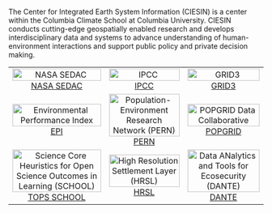 The Center for Integrated Earth System Information (CIESIN) is a center within the Columbia Climate School at Columbia University. CIESIN conducts cutting-edge geospatially enabled research and develops interdisciplinary data and systems to advance understanding of human-environment interactions and support public policy and private decision making.

<table>
  <tr>
    <td align="center" style="width:'33%'">
      <img src="https://ciesin.climate.columbia.edu/sites/default/files/styles/cu_crop/public/content/25-sedac-logo-sm.png?itok=O3Ny6k2a" alt="NASA SEDAC" width="100%"><br>
      <a href="https://sedac.ciesin.columbia.edu/">NASA SEDAC</a>
    </td>
    <td align="center" style="width:'33%'">
      <img src="https://ciesin.climate.columbia.edu/sites/default/files/styles/cu_crop/public/content/ipcc-logo-sm.png?itok=uftDHEH-" alt="IPCC" width="100%"><br>
      <a href="https://sedac.ciesin.columbia.edu/ddc/">IPCC</a>
    </td>
    <td align="center" style="width:'33%'">
      <img src="https://ciesin.climate.columbia.edu/sites/default/files/styles/cu_crop/public/content/grid3-logo-sm.png?itok=EaDIZXio" alt="GRID3" width="100%"><br>
      <a href="https://grid3.org/">GRID3</a>
    </td>
  </tr>
  <tr>
    <td align="center" style="width:'33%'">
      <img src="https://ciesin.climate.columbia.edu/sites/default/files/styles/cu_crop/public/content/epi-sm.png?itok=9t8n44DX" alt="Environmental Performance Index" width="100%"><br>
      <a href="https://epi.yale.edu/">EPI</a>
    </td>
    <td align="center" style="width:'33%'">
      <img src="https://ciesin.climate.columbia.edu/sites/default/files/styles/cu_crop/public/content/pern-logo-sm.png?itok=BiX_vwo2" alt="Population-Environment Research Network (PERN)" width="100%"><br>
      <a href="https://www.populationenvironmentresearch.org/">PERN</a>
    </td>
    <td align="center" style="width:'33%'">
      <img src="https://ciesin.climate.columbia.edu/sites/default/files/styles/cu_crop/public/content/popgrid-logo-sm.png?itok=eBIZnsIa" alt="POPGRID Data Collaborative" width="100%"><br>
      <a href="https://popgrid.org/">POPGRID</a>
    </td>
  </tr>
  <tr>
    <td align="center" style="width:'33%'">
      <img src="https://ciesin.climate.columbia.edu/sites/default/files/styles/cu_crop/public/content/tops-sm.png?itok=vZJVhldj" alt="Science Core Heuristics for Open Science Outcomes in Learning (SCHOOL)" width="100%"><br>
      <a href="https://nasa.github.io/Transform-to-Open-Science/">TOPS SCHOOL</a>
    </td>
    <td align="center" style="width:'33%'">
      <img src="https://ciesin.climate.columbia.edu/sites/default/files/styles/cu_crop/public/content/hrsl-sm.jpg?itok=kryJK9rW" alt="High Resolution Settlement Layer (HRSL)" width="100%"><br>
      <a href="https://dataforgood.facebook.com/dfg/tools/high-resolution-population-density-maps">HRSL</a>
    </td>
    <td align="center" style="width:'33%'">
      <img src="https://ciesin.climate.columbia.edu/sites/default/files/styles/cu_crop/public/content/dante-sm.png?itok=W-Foodml" alt="Data ANalytics and Tools for Ecosecurity (DANTE)" width="100%"><br>
      <a href="https://www.dante-project.org/">DANTE</a>
    </td>
  </tr>
</table>
